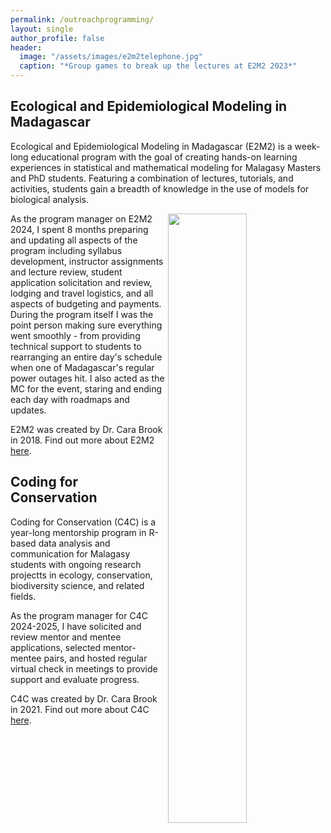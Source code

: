 ```yaml
---
permalink: /outreachprogramming/
layout: single
author_profile: false
header:
  image: "/assets/images/e2m2telephone.jpg"
  caption: "*Group games to break up the lectures at E2M2 2023*"
---
```


## Ecological and Epidemiological Modeling in Madagascar
Ecological and Epidemiological Modeling in Madagascar (E2M2) is a week-long educational program with the goal of creating hands-on learning experiences in statistical and mathematical modeling for Malagasy Masters and PhD students. Featuring a combination of lectures, tutorials, and activities, students gain a breadth of knowledge in the use of models for biological analysis.

<img align="right" width="50%" margin-left="20px" src="/assets/images/e2m2.png">

As the program manager on E2M2 2024, I spent 8 months preparing and updating all aspects of the program including syllabus development, instructor assignments and lecture review, student application solicitation and review, lodging and travel logistics, and all aspects of budgeting and payments. During the program itself I was the point person making sure everything went smoothly - from providing technical support to students to rearranging an entire day's schedule when one of Madagascar's regular power outages hit. I also acted as the MC for the event, staring and ending each day with roadmaps and updates.

E2M2 was created by Dr. Cara Brook in 2018. Find out more about E2M2 [here](https://e2m2.org/).

## Coding for Conservation
Coding for Conservation (C4C) is a year-long mentorship program in R-based data analysis and communication for Malagasy students with ongoing research projectts in ecology, conservation, biodiversity science, and related fields.

As the program manager for C4C 2024-2025, I have solicited and review mentor and mentee applications, selected mentor-mentee pairs, and hosted regular virtual check in meetings to provide support and evaluate progress. 

C4C was created by Dr. Cara Brook in 2021. Find out more about C4C [here](https://coding4conservation.org/).
